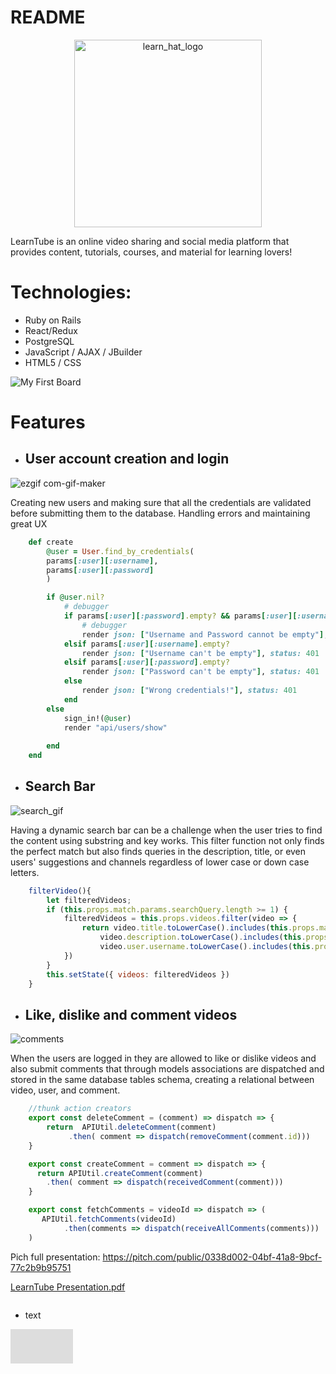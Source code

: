 # README

<p align="center">
    <img width="300" style="text-align: center;" alt="learn_hat_logo" src="https://user-images.githubusercontent.com/89544506/161329079-899bb581-f0e4-400f-b4eb-82306b01692a.png">
</p>

LearnTube is an online video sharing and social media platform that provides content, tutorials, courses, and material for learning lovers!

# Technologies:

* Ruby on Rails
* React/Redux
* PostgreSQL
* JavaScript / AJAX / JBuilder
* HTML5 / CSS


![My First Board](https://user-images.githubusercontent.com/89544506/169633131-68c84704-2285-4d10-a098-72332061207c.jpg)


# Features

* ## User account creation and login

![ezgif com-gif-maker](https://user-images.githubusercontent.com/89544506/161333065-8259a9ff-ae1b-4d02-915d-2a787d4fa07d.gif)

Creating new users and making sure that all the credentials are validated before submitting them to the database.
Handling errors and maintaining great UX

```rb
    def create
        @user = User.find_by_credentials(
        params[:user][:username],
        params[:user][:password]
        )

        if @user.nil?
            # debugger 
            if params[:user][:password].empty? && params[:user][:username].empty?
                # debugger
                render json: ["Username and Password cannot be empty"], status: 401
            elsif params[:user][:username].empty?
                render json: ["Username can't be empty"], status: 401
            elsif params[:user][:password].empty?
                render json: ["Password can't be empty"], status: 401
            else
                render json: ["Wrong credentials!"], status: 401
            end 
        else 
            sign_in!(@user)
            render "api/users/show"
       
        end
    end
```

* ## Search Bar

![search_gif](https://user-images.githubusercontent.com/89544506/161334653-6f7343d6-72c5-4e66-bfc9-74146b8905ac.gif)

Having a dynamic search bar can be a challenge when the user tries to find the content using substring and key works. This filter function not only finds the perfect match but also finds queries in the description, title, or even users' suggestions and channels regardless of lower case or down case letters.

```js
    filterVideo(){
        let filteredVideos;
        if (this.props.match.params.searchQuery.length >= 1) {
            filteredVideos = this.props.videos.filter(video => {
                return video.title.toLowerCase().includes(this.props.match.params.searchQuery.toLowerCase()) ||
                    video.description.toLowerCase().includes(this.props.match.params.searchQuery.toLowerCase()) ||
                    video.user.username.toLowerCase().includes(this.props.match.params.searchQuery.toLowerCase())
            })
        }
        this.setState({ videos: filteredVideos })
    }
```

* ## Like, dislike and comment videos 

![comments](https://user-images.githubusercontent.com/89544506/161344486-80f966fb-2151-49ad-9a26-18dfe39c9975.gif)

When the users are logged in they are allowed to like or dislike videos and also submit comments that through models associations are dispatched and stored in the same database tables schema, creating a relational between video, user, and comment.

```js
    //thunk action creators
    export const deleteComment = (comment) => dispatch => {
        return  APIUtil.deleteComment(comment)
             .then( comment => dispatch(removeComment(comment.id)))
    }

    export const createComment = comment => dispatch => {
      return APIUtil.createComment(comment)
        .then( comment => dispatch(receivedComment(comment)))
    }

    export const fetchComments = videoId => dispatch => (
       APIUtil.fetchComments(videoId)
            .then(comments => dispatch(receiveAllComments(comments)))
    )
```
Pich full presentation: https://pitch.com/public/0338d002-04bf-41a8-9bcf-77c2b9b95751


[LearnTube Presentation.pdf](https://github.com/ThiagoDe/LearnTube/files/8856055/LearnTube.Presentation.pdf)



<svg width="100" height="100" xmlns="http://www.w3.org/2000/svg">
<foreignObject width="100" height="100">
    <div xmlns="http://www.w3.org/1999/xhtml">
        <ul>
            <li>text</li>
        </ul>
        <!-- Other embed HTML element/text into SVG -->
        <iframe src="https://pitch.com/embed/0338d002-04bf-41a8-9bcf-77c2b9b95751" allow="fullscreen" allowfullscreen="" width="560" height="368"       style="border:0"></iframe>                                   
    </div>
</foreignObject>
</svg>
